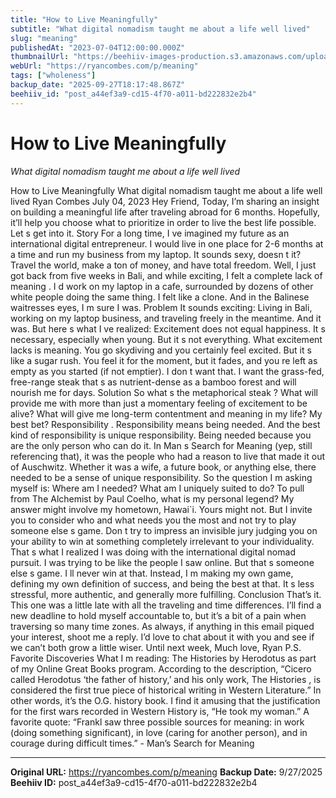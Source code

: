 ```yaml
---
title: "How to Live Meaningfully"
subtitle: "What digital nomadism taught me about a life well lived"
slug: "meaning"
publishedAt: "2023-07-04T12:00:00.000Z"
thumbnailUrl: "https://beehiiv-images-production.s3.amazonaws.com/uploads/asset/file/fdfb8c40-0b7d-4f00-bd78-965fa112f970/jon-tyson-c6b2ru3S4qo-unsplash.jpg?t=1688425502"
webUrl: "https://ryancombes.com/p/meaning"
tags: ["wholeness"]
backup_date: "2025-09-27T18:17:48.867Z"
beehiiv_id: "post_a44ef3a9-cd15-4f70-a011-bd222832e2b4"
---
```


# How to Live Meaningfully

*What digital nomadism taught me about a life well lived*



How to Live Meaningfully What digital nomadism taught me about a life well lived Ryan Combes July 04, 2023 Hey Friend, Today, I’m sharing an insight on building a meaningful life after traveling abroad for 6 months. Hopefully, it’ll help you choose what to prioritize in order to live the best life possible. Let s get into it. Story For a long time, I ve imagined my future as an international digital entrepreneur. I would live in one place for 2-6 months at a time and run my business from my laptop. It sounds sexy, doesn t it? Travel the world, make a ton of money, and have total freedom. Well, I just got back from five weeks in Bali, and while exciting, I felt a complete lack of meaning . I d work on my laptop in a cafe, surrounded by dozens of other white people doing the same thing. I felt like a clone. And in the Balinese waitresses eyes, I m sure I was. Problem It sounds exciting: Living in Bali, working on my laptop business, and traveling freely in the meantime. And it was. But here s what I ve realized: Excitement does not equal happiness. It s necessary, especially when young. But it s not everything. What excitement lacks is meaning. You go skydiving and you certainly feel excited. But it s like a sugar rush. You feel it for the moment, but it fades, and you re left as empty as you started (if not emptier). I don t want that. I want the grass-fed, free-range steak that s as nutrient-dense as a bamboo forest and will nourish me for days. Solution So what s the metaphorical steak ? What will provide me with more than just a momentary feeling of excitement to be alive? What will give me long-term contentment and meaning in my life? My best bet? Responsibility . Responsibility means being needed. And the best kind of responsibility is unique responsibility. Being needed because you are the only person who can do it. In Man s Search for Meaning (yep, still referencing that), it was the people who had a reason to live that made it out of Auschwitz. Whether it was a wife, a future book, or anything else, there needed to be a sense of unique responsibility. So the question I m asking myself is: Where am I needed? What am I uniquely suited to do? To pull from The Alchemist by Paul Coelho, what is my personal legend? My answer might involve my hometown, Hawai`i. Yours might not. But I invite you to consider who and what needs you the most and not try to play someone else s game. Don t try to impress an invisible jury judging you on your ability to win at something completely irrelevant to your individuality. That s what I realized I was doing with the international digital nomad pursuit. I was trying to be like the people I saw online. But that s someone else s game. I ll never win at that. Instead, I m making my own game, defining my own definition of success, and being the best at that. It s less stressful, more authentic, and generally more fulfilling. Conclusion That’s it. This one was a little late with all the traveling and time differences. I’ll find a new deadline to hold myself accountable to, but it’s a bit of a pain when traversing so many time zones. As always, if anything in this email piqued your interest, shoot me a reply. I’d love to chat about it with you and see if we can’t both grow a little wiser. Until next week, Much love, Ryan P.S. Favorite Discoveries What I m reading: The Histories by Herodotus as part of my Online Great Books program. According to the description, “Cicero called Herodotus ‘the father of history,’ and his only work, The Histories , is considered the first true piece of historical writing in Western Literature.” In other words, it’s the O.G. history book. I find it amusing that the justification for the first wars recorded in Western History is, “He took my woman.” A favorite quote: “Frankl saw three possible sources for meaning: in work (doing something significant), in love (caring for another person), and in courage during difficult times.” - Man’s Search for Meaning

---

**Original URL:** https://ryancombes.com/p/meaning
**Backup Date:** 9/27/2025
**Beehiiv ID:** post_a44ef3a9-cd15-4f70-a011-bd222832e2b4
